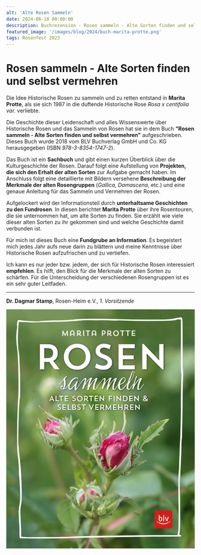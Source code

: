 ```yaml
---
alt: 'Alte Rosen Sammeln'
date: 2024-06-10 00:00:00
description: Buchrezension - Rosen sammeln - Alte Sorten finden und selbst vermehren von Marita Protte. 
featured_image: '/images/blog/2024/buch-marita-protte.png'
tags: Rosenfest 2023
---
```


# Rosen sammeln - Alte Sorten finden und selbst vermehren

Die Idee Historische Rosen zu sammeln und zu retten entstand in **Marita Protte**, als sie sich 1987 in die duftende Historische Rose *Rosa x centifolia var.* verliebte.

Die Geschichte dieser Leidenschaft und alles Wissenswerte über Historische Rosen und das Sammeln von Rosen hat sie in dem Buch **"Rosen sammeln - Alte Sorten finden und selbst vermehren"** aufgeschrieben. Dieses Buch wurde 2018 vom BLV Buchverlag GmbH und Co. KG herausgegeben (ISBN *978-3-8354-1747-2*).

Das Buch ist ein **Sachbuch** und gibt einen kurzen Überblick über die Kulturgeschichte der Rosen. Darauf folgt eine Aufstellung von **Projekten, die sich den Erhalt der alten Sorten** zur Aufgabe gemacht haben. Im Anschluss folgt eine detaillierte mit Bildern versehene **Beschreibung der Merkmale der alten Rosengruppen** (*Gallica, Damascena*, etc.) und eine genaue Anleitung für das Sammeln und Vermehren der Rosen.

Aufgelockert wird der Informationsteil durch **unterhaltsame Geschichten zu den Fundrosen**. In diesen berichtet **Marita Protte** über ihre Rosentouren, die sie unternommen hat, um alte Sorten zu finden. Sie erzählt wie viele dieser alten Sorten zu ihr gekommen sind und welche Geschichte damit verbunden ist.

Für mich ist dieses Buch eine **Fundgrube an Information**. Es begeistert mich jedes Jahr aufs neue darin zu blättern und meine Kenntnisse über Historische Rosen aufzufrischen und zu vertiefen.

Ich kann es nur jeder bzw. jedem, der sich für Historische Rosen interessiert **empfehlen**. Es hilft, den Blick für die Merkmale der alten Sorten zu schärfen. Für die Unterscheidung der verschiedenen Rosengruppen ist es ein sehr guter Leitfaden.

---

**Dr. Dagmar Stamp**, Rosen-Heim e.V., *1. Vorsitzende*


![Buch Rosen sammeln - Alte Sorten finden und selbst vermehren von Marita Protte](/images/blog/2024/buch-marita-protte.png)
